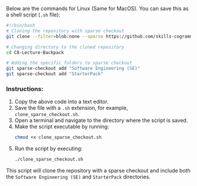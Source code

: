 Below are the commands for Linux (Same for MacOS). You can save this as a shell script (`.sh` file):

```bash
#!/bin/bash
# Cloning the repository with sparse checkout
git clone --filter=blob:none --sparse https://github.com/skills-cogrammar/C8-Lecture-Backpack.git

# Changing directory to the cloned repository
cd C8-Lecture-Backpack

# Adding the specific folders to sparse checkout
git sparse-checkout add "Software Engineering (SE)"
git sparse-checkout add "StarterPack"
```

### Instructions:
1. Copy the above code into a text editor.
2. Save the file with a `.sh` extension, for example, `clone_sparse_checkout.sh`.
3. Open a terminal and navigate to the directory where the script is saved.
4. Make the script executable by running: 
   ```bash
   chmod +x clone_sparse_checkout.sh
   ```
5. Run the script by executing:
   ```bash
   ./clone_sparse_checkout.sh
   ```

This script will clone the repository with a sparse checkout and include both the `Software Engineering (SE)` and `StarterPack` directories.